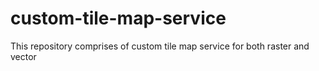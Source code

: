 # custom-tile-map-service
This repository comprises of custom tile map service for both raster and vector

